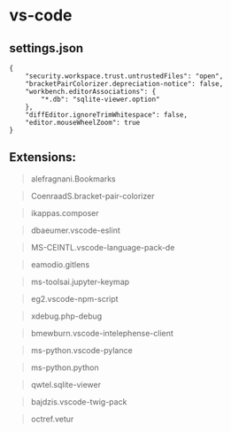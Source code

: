 # vs-code

## settings.json
<pre><code>{
    "security.workspace.trust.untrustedFiles": "open",
    "bracketPairColorizer.depreciation-notice": false,
    "workbench.editorAssociations": {
        "*.db": "sqlite-viewer.option"
    },
    "diffEditor.ignoreTrimWhitespace": false,
    "editor.mouseWheelZoom": true
}
</code></pre>

## Extensions:
>alefragnani.Bookmarks

>CoenraadS.bracket-pair-colorizer

>ikappas.composer

>dbaeumer.vscode-eslint

>MS-CEINTL.vscode-language-pack-de

>eamodio.gitlens

>ms-toolsai.jupyter-keymap

>eg2.vscode-npm-script

>xdebug.php-debug

>bmewburn.vscode-intelephense-client

>ms-python.vscode-pylance

>ms-python.python

>qwtel.sqlite-viewer

>bajdzis.vscode-twig-pack

>octref.vetur